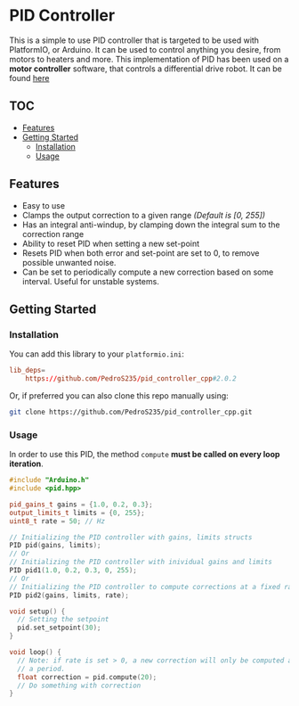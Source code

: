 # PID Controller

This is a simple to use PID controller that is targeted to be used with PlatformIO, or Arduino. It can be used to control anything you desire, from motors to heaters and more. This implementation of PID has been used on a **motor controller** software, that
controls a differential drive robot. It can be found [here](https://github.com/PedroS235/motor_controller/tree/main)

## TOC

<!--toc:start-->

- [Features](#features)
- [Getting Started](#getting-started)
  - [Installation](#installation)
  - [Usage](#usage)
  <!--toc:end-->

## Features

- Easy to use
- Clamps the output correction to a given range _(Default is [0, 255])_
- Has an integral anti-windup, by clamping down the integral sum to the correction range
- Ability to reset PID when setting a new set-point
- Resets PID when both error and set-point are set to 0, to remove possible unwanted noise.
- Can be set to periodically compute a new correction based on some interval. Useful for unstable systems.

## Getting Started

### Installation

You can add this library to your `platformio.ini`:

```toml
lib_deps=
    https://github.com/PedroS235/pid_controller_cpp#2.0.2
```

Or, if preferred you can also clone this repo manually using:

```sh
git clone https://github.com/PedroS235/pid_controller_cpp.git
```

### Usage

In order to use this PID, the method `compute` **must be called on every loop iteration**.

```cpp
#include "Arduino.h"
#include <pid.hpp>

pid_gains_t gains = {1.0, 0.2, 0.3};
output_limits_t limits = {0, 255};
uint8_t rate = 50; // Hz

// Initializing the PID controller with gains, limits structs
PID pid(gains, limits);
// Or
// Initializing the PID controller with inividual gains and limits
PID pid1(1.0, 0.2, 0.3, 0, 255);
// Or
// Initializing the PID controller to compute corrections at a fixed rate
PID pid2(gains, limits, rate);

void setup() {
  // Setting the setpoint
  pid.set_setpoint(30);
}

void loop() {
  // Note: if rate is set > 0, a new correction will only be computed after
  // a period.
  float correction = pid.compute(20);
  // Do something with correction
}
```
